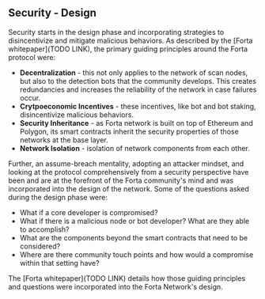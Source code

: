 ## Security - Design

Security starts in the design phase and incorporating strategies to disincentivize and mitigate malicious behaviors. As described by the [Forta whitepaper](TODO LINK), the primary guiding principles around the Forta protocol were:

- **Decentralization** - this not only applies to the network of scan nodes, but also to the detection bots that the community develops. This creates redundancies and increases the reliability of the network in case failures occur.
- **Crytpoeconomic Incentives** - these incentives, like bot and bot staking, disincentivize malicious behaviors.
- **Security Inheritance** - as Forta network is built on top of Ethereum and Polygon, its smart contracts inherit the security properties of those networks at the base layer. 
- **Network Isolation** - isolation of network components from each other.

Further, an assume-breach mentality, adopting an attacker mindset, and looking at the protocol comprehensively from a security perspective have been and are at the forefront of the Forta community's mind and was incorporated into the design of the network. Some of the questions asked during the design phase were:

- What if a core developer is compromised?
- What if there is a malicious node or bot developer? What are they able to accomplish? 
- What are the components beyond the smart contracts that need to be considered?
- Where are there community touch points and how would a compromise within that setting have?

The [Forta whitepaper](TODO LINK) details how those guiding principles and questions were incorporated into the Forta Network's design.
